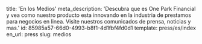 title: 'En los Medios'
meta_description: 'Descubra que es One Park Financial y vea como nuestro producto esta innovando en la industria de prestamos para negocios en linea. Visite nuestros comunicados de prensa, noticias y mas.'
id: 85985a57-66d0-4993-b8f1-4d1fbf4fd0d1
template: press/es/index
en_url: press
slug: medios
